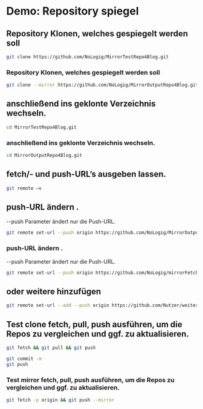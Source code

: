 

# Demo: Repository spiegel 

## Repository Klonen, welches gespiegelt werden soll 
```bash
git clone https://github.com/NoLogig/MirrorTestRepo4Blog.git
```

### Repository Klonen, welches gespiegelt werden soll 
```bash
git clone --mirror https://github.com/NoLogig/MirrorOutputRepo4Blog.git 
```

## anschließend ins geklonte Verzeichnis wechseln.
```bash
cd MirrorTestRepo4Blog.git
```

### anschließend ins geklonte Verzeichnis wechseln.
```bash
cd MirrorOutputRepo4Blog.git
```

## fetch/- und push-URL’s ausgeben lassen.  
```bash
git remote –v 
```

## push-URL ändern .
--push Parameter ändert nur die Push-URL. 
```bash
git remote set-url --push origin https://github.com/NoLogig/MirrorOutputRepo4Blog.git
```

### push-URL ändern .
--push Parameter ändert nur die Push-URL. 
```bash
git remote set-url --push origin https://github.com/NoLogig/mirrorFetchPush.git
```
## oder weitere hinzufügen
```bash
git remote set-url --add --push origin https://github.com/Nutzer/weiteresRepository.git
```

## Test clone fetch, pull, push ausführen, um die Repos zu vergleichen und ggf. zu aktualisieren.
```bash
git fetch && git pull && git push
```

```bash
git commit -m
git push
```

### Test mirror fetch, pull, push ausführen, um die Repos zu vergleichen und ggf. zu aktualisieren.
```bash
git fetch -p origin && git push --mirror
```